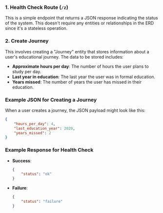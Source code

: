 
### 1. Health Check Route (`/z`)
This is a simple endpoint that returns a JSON response indicating the status of the system. This doesn't require any entities or relationships in the ERD since it's a stateless operation.

### 2. Create Journey
This involves creating a "Journey" entity that stores information about a user's educational journey. The data to be stored includes:
- **Approximate hours per day**: The number of hours the user plans to study per day.
- **Last year in education**: The last year the user was in formal education.
- **Years missed**: The number of years the user has missed in their education.

### Example JSON for Creating a Journey

When a user creates a journey, the JSON payload might look like this:

```json
{
    "hours_per_day": 4,
    "last_education_year": 2020,
    "years_missed": 2
}
```

### Example Response for Health Check

- **Success**:
  ```json
  {
      "status": "ok"
  }
  ```

- **Failure**:
  ```json
  {
      "status": "failure"
  }
  ```
